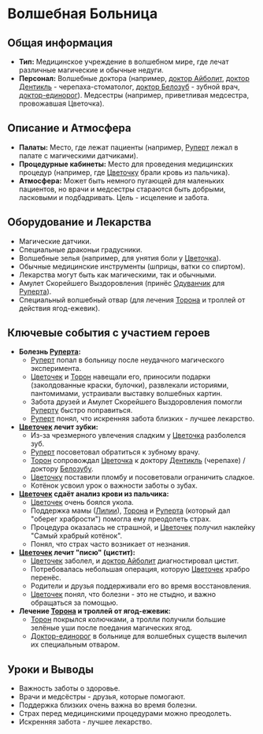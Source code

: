 # Волшебная Больница

## Общая информация

- **Тип:** Медицинское учреждение в волшебном мире, где лечат различные магические и обычные недуги.
- **Персонал:** Волшебные доктора (например, [доктор Айболит](../characters/friends_allies/doktor_aybolit.md), [доктор Дентикль](../characters/friends_allies/doktor_dentikl.md) - черепаха-стоматолог, [доктор Белозуб](../characters/friends_allies/doktor_belozub.md) - зубной врач, [доктор-единорог](../characters/friends_allies/doktor_edinorog_bolnitsa.md)). Медсестры (например, приветливая медсестра, провожавшая Цветочка).

## Описание и Атмосфера

- **Палаты:** Место, где лежат пациенты (например, [Руперт](../characters/main_heroes/rupert.md) лежал в палате с магическими датчиками).
- **Процедурные кабинеты:** Место для проведения медицинских процедур (например, где [Цветочку](../characters/main_heroes/cvetochek.md) брали кровь из пальчика).
- **Атмосфера:** Может быть немного пугающей для маленьких пациентов, но врачи и медсестры стараются быть добрыми, ласковыми и подбадривать. Цель - исцеление и забота.

## Оборудование и Лекарства

- Магические датчики.
- Специальные драконьи градусники.
- Волшебные зелья (например, для унятия боли у [Цветочка](../characters/main_heroes/cvetochek.md)).
- Обычные медицинские инструменты (шприцы, ватки со спиртом).
- Лекарства могут быть как магическими, так и обычными.
- Амулет Скорейшего Выздоровления (принёс [Одуванчик](../characters/relatives/liliya_i_oduvanchik.md) для [Руперта](../characters/main_heroes/rupert.md)).
- Специальный волшебный отвар (для лечения [Торона](../characters/main_heroes/toron.md) и троллей от действия ягод-ежевик).

## Ключевые события с участием героев

- **Болезнь [Руперта](../characters/main_heroes/rupert.md):**
  - [Руперт](../characters/main_heroes/rupert.md) попал в больницу после неудачного магического эксперимента.
  - [Цветочек](../characters/main_heroes/cvetochek.md) и [Торон](../characters/main_heroes/toron.md) навещали его, приносили подарки (заколдованные краски, булочки), развлекали историями, пантомимами, устраивали выставку волшебных картин.
  - Забота друзей и Амулет Скорейшего Выздоровления помогли [Руперту](../characters/main_heroes/rupert.md) быстро поправиться.
  - [Руперт](../characters/main_heroes/rupert.md) понял, что искренняя забота близких - лучшее лекарство.
- **[Цветочек](../characters/main_heroes/cvetochek.md) лечит зубки:**
  - Из-за чрезмерного увлечения сладким у [Цветочка](../characters/main_heroes/cvetochek.md) разболелся зуб.
  - [Руперт](../characters/main_heroes/rupert.md) посоветовал обратиться к зубному врачу.
  - [Торон](../characters/main_heroes/toron.md) сопровождал [Цветочка](../characters/main_heroes/cvetochek.md) к доктору [Дентикль](../characters/friends_allies/doktor_dentikl.md) (черепахе) / доктору [Белозубу](../characters/friends_allies/doktor_belozub.md).
  - [Цветочку](../characters/main_heroes/cvetochek.md) поставили пломбу и посоветовали ограничить сладкое.
  - Котёнок усвоил урок о важности заботы о зубах.
- **[Цветочек](../characters/main_heroes/cvetochek.md) сдаёт анализ крови из пальчика:**
  - [Цветочек](../characters/main_heroes/cvetochek.md) очень боялся укола.
  - Поддержка мамы ([Лилии](../characters/relatives/liliya_i_oduvanchik.md)), [Торона](../characters/main_heroes/toron.md) и [Руперта](../characters/main_heroes/rupert.md) (который дал "оберег храбрости") помогла ему преодолеть страх.
  - Процедура оказалась не страшной, и [Цветочек](../characters/main_heroes/cvetochek.md) получил наклейку "Самый храбрый котёнок".
  - Понял, что страх часто возникает от незнания.
- **[Цветочек](../characters/main_heroes/cvetochek.md) лечит "писю" (цистит):**
  - [Цветочек](../characters/main_heroes/cvetochek.md) заболел, и [доктор Айболит](../characters/friends_allies/doktor_aybolit.md) диагностировал цистит.
  - Потребовалась небольшая операция, которую [Цветочек](../characters/main_heroes/cvetochek.md) храбро перенёс.
  - Родители и друзья поддерживали его во время восстановления.
  - [Цветочек](../characters/main_heroes/cvetochek.md) понял, что болезни - это не стыдно, и важно обращаться за помощью.
- **Лечение [Торона](../characters/main_heroes/toron.md) и троллей от ягод-ежевик:**
  - [Торон](../characters/main_heroes/toron.md) покрылся колючками, а тролли получили большие зелёные уши после поедания магических ягод.
  - [Доктор-единорог](../characters/friends_allies/doktor_edinorog_bolnitsa.md) в больнице для волшебных существ вылечил их специальным отваром.

## Уроки и Выводы

- Важность заботы о здоровье.
- Врачи и медсёстры - друзья, которые помогают.
- Поддержка близких очень важна во время болезни.
- Страх перед медицинскими процедурами можно преодолеть.
- Искренняя забота - лучшее лекарство.
